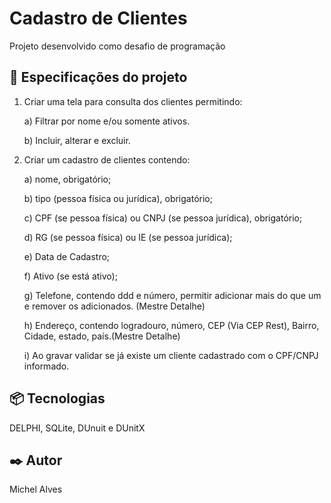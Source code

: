 # Cadastro de Clientes

Projeto desenvolvido como desafio de programação

## 🚀 Especificações do projeto

1) Criar uma tela para consulta dos clientes permitindo:

      a) Filtrar por nome e/ou somente ativos.

      b) Incluir, alterar e excluir.

2) Criar um cadastro de clientes contendo: 

      a) nome, obrigatório;

      b) tipo (pessoa física ou jurídica), obrigatório;

      c) CPF (se pessoa física) ou CNPJ (se pessoa jurídica), obrigatório;

      d) RG (se pessoa física) ou IE (se pessoa jurídica);

      e) Data de Cadastro;

      f) Ativo (se está ativo);     

      g) Telefone, contendo ddd e número, permitir adicionar mais do que um e remover os adicionados. (Mestre Detalhe)
      
      h) Endereço, contendo logradouro, número, CEP (Via CEP Rest), Bairro, Cidade, estado, país.(Mestre Detalhe)

      i) Ao gravar validar se já existe um cliente cadastrado com o CPF/CNPJ informado.



## 📦 Tecnologias

DELPHI, SQLite, DUnuit e DUnitX

## ✒️ Autor

Michel Alves
